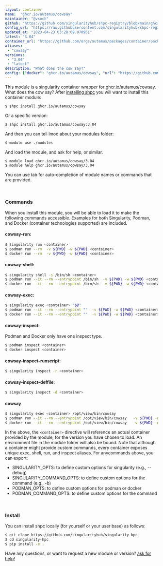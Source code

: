 ```yaml
---
layout: container
name:  "ghcr.io/autamus/cowsay"
maintainer: "@vsoch"
github: "https://github.com/singularityhub/shpc-registry/blob/main/ghcr.io/autamus/cowsay/container.yaml"
config_url: "https://raw.githubusercontent.com/singularityhub/shpc-registry/main/ghcr.io/autamus/cowsay/container.yaml"
updated_at: "2023-04-23 03:28:09.070951"
latest: "3.04"
container_url: "https://github.com/orgs/autamus/packages/container/package/cowsay"
aliases:
 - "cowsay"
versions:
 - "3.04"
 - "latest"
description: "What does the cow say?"
config: {"docker": "ghcr.io/autamus/cowsay", "url": "https://github.com/orgs/autamus/packages/container/package/cowsay", "maintainer": "@vsoch", "description": "What does the cow say?", "latest": {"3.04": "sha256:d0af39feede76382aa73a3938133e2415204be999997be1b24166e189b2e807b"}, "tags": {"3.04": "sha256:d0af39feede76382aa73a3938133e2415204be999997be1b24166e189b2e807b", "latest": "sha256:d0af39feede76382aa73a3938133e2415204be999997be1b24166e189b2e807b"}, "aliases": {"cowsay": "/opt/view/bin/cowsay"}}
---
```


This module is a singularity container wrapper for ghcr.io/autamus/cowsay.
What does the cow say?
After [installing shpc](#install) you will want to install this container module:


```bash
$ shpc install ghcr.io/autamus/cowsay
```

Or a specific version:

```bash
$ shpc install ghcr.io/autamus/cowsay:3.04
```

And then you can tell lmod about your modules folder:

```bash
$ module use ./modules
```

And load the module, and ask for help, or similar.

```bash
$ module load ghcr.io/autamus/cowsay/3.04
$ module help ghcr.io/autamus/cowsay/3.04
```

You can use tab for auto-completion of module names or commands that are provided.

<br>

### Commands

When you install this module, you will be able to load it to make the following commands accessible.
Examples for both Singularity, Podman, and Docker (container technologies supported) are included.

#### cowsay-run:

```bash
$ singularity run <container>
$ podman run --rm  -v ${PWD} -w ${PWD} <container>
$ docker run --rm  -v ${PWD} -w ${PWD} <container>
```

#### cowsay-shell:

```bash
$ singularity shell -s /bin/sh <container>
$ podman run --it --rm --entrypoint /bin/sh  -v ${PWD} -w ${PWD} <container>
$ docker run --it --rm --entrypoint /bin/sh  -v ${PWD} -w ${PWD} <container>
```

#### cowsay-exec:

```bash
$ singularity exec <container> "$@"
$ podman run --it --rm --entrypoint ""  -v ${PWD} -w ${PWD} <container> "$@"
$ docker run --it --rm --entrypoint ""  -v ${PWD} -w ${PWD} <container> "$@"
```

#### cowsay-inspect:

Podman and Docker only have one inspect type.

```bash
$ podman inspect <container>
$ docker inspect <container>
```

#### cowsay-inspect-runscript:

```bash
$ singularity inspect -r <container>
```

#### cowsay-inspect-deffile:

```bash
$ singularity inspect -d <container>
```


#### cowsay

```bash
$ singularity exec <container> /opt/view/bin/cowsay
$ podman run --it --rm --entrypoint /opt/view/bin/cowsay   -v ${PWD} -w ${PWD} <container> -c " $@"
$ docker run --it --rm --entrypoint /opt/view/bin/cowsay   -v ${PWD} -w ${PWD} <container> -c " $@"
```



In the above, the `<container>` directive will reference an actual container provided
by the module, for the version you have chosen to load. An environment file in the
module folder will also be bound. Note that although a container
might provide custom commands, every container exposes unique exec, shell, run, and
inspect aliases. For anycommands above, you can export:

 - SINGULARITY_OPTS: to define custom options for singularity (e.g., --debug)
 - SINGULARITY_COMMAND_OPTS: to define custom options for the command (e.g., -b)
 - PODMAN_OPTS: to define custom options for podman or docker
 - PODMAN_COMMAND_OPTS: to define custom options for the command

<br>

### Install

You can install shpc locally (for yourself or your user base) as follows:

```bash
$ git clone https://github.com/singularityhub/singularity-hpc
$ cd singularity-hpc
$ pip install -e .
```

Have any questions, or want to request a new module or version? [ask for help!](https://github.com/singularityhub/singularity-hpc/issues)